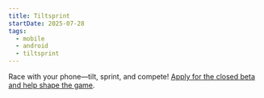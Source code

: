 ```yaml
---
title: Tiltsprint
startDate: 2025-07-28
tags:
  - mobile
  - android
  - tiltsprint
---
```


Race with your phone—tilt, sprint, and compete! <a href="https://docs.google.com/forms/d/e/1FAIpQLSdU8W4-B4MwVThXe_77FBw-IMf0ZfxHMBlLKpn8QObOuZHipQ/viewform?usp=dialog" target="_blank" rel="noopener noreferrer">Apply for the closed beta and help shape the game</a>.
